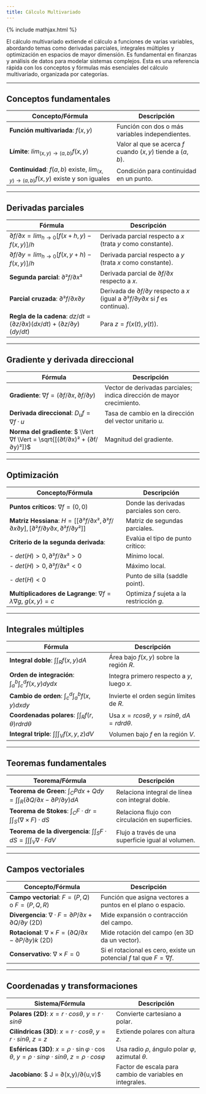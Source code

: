 ```yaml
---
title: Cálculo Multivariado
---
```


{% include mathjax.html %}

El cálculo multivariado extiende el cálculo a funciones de varias variables, abordando temas como 
derivadas parciales, integrales múltiples y optimización en espacios de mayor dimensión. 
Es fundamental en finanzas y análisis de datos para modelar sistemas complejos. Esta es una referencia rápida 
con los conceptos y fórmulas más esenciales del cálculo multivariado, organizada por categorías.

---

## Conceptos fundamentales

| Concepto/Fórmula                                                                    | Descripción                                                 |
|-------------------------------------------------------------------------------------|-------------------------------------------------------------|
| **Función multivariada**: $f(x, y)$                                                 | Función con dos o más variables independientes.             |
| **Límite**: $lim_{(x,y) → (a,b)} f(x,y)$                                            | Valor al que se acerca $f$ cuando $(x,y)$ tiende a $(a,b)$. |
| **Continuidad**: $f(a,b)$ existe, $lim_{(x,y) → (a,b)} f(x,y)$ existe y son iguales | Condición para continuidad en un punto.                     |

---

## Derivadas parciales

| Fórmula                                                           | Descripción                                                                 |
|-------------------------------------------------------------------|-----------------------------------------------------------------------------|
| $∂f/∂x = lim_{h → 0} [f(x+h,y) - f(x,y)]/h$                       | Derivada parcial respecto a $x$ (trata $y$ como constante).                 |
| $∂f/∂y = lim_{h → 0} [f(x,y+h) - f(x,y)]/h$                       | Derivada parcial respecto a $y$ (trata $x$ como constante).                 |
| **Segunda parcial**: $∂²f/∂x²$                                    | Derivada parcial de $∂f/∂x$ respecto a $x$.                                 |
| **Parcial cruzada**: $∂²f/∂x∂y$                                   | Derivada de $∂f/∂y$ respecto a $x$ (igual a $∂²f/∂y∂x$ si $f$ es continua). |
| **Regla de la cadena**: $dz/dt = (∂z/∂x)(dx/dt) + (∂z/∂y)(dy/dt)$ | Para $z = f(x(t), y(t))$.                                                   |

---

## Gradiente y derivada direccional

| Fórmula                                                                   | Descripción                                                           |
|---------------------------------------------------------------------------|-----------------------------------------------------------------------|
| **Gradiente**: $∇f = (∂f/∂x, ∂f/∂y)$                                      | Vector de derivadas parciales; indica dirección de mayor crecimiento. |
| **Derivada direccional**: $D_u f = ∇f · u$                                | Tasa de cambio en la dirección del vector unitario $u$.               |
| **Norma del gradiente**: $ \Vert ∇f \Vert = \sqrt{[(∂f/∂x)² + (∂f/∂y)²]}$ | Magnitud del gradiente.                                               |

---

## Optimización

| Concepto/Fórmula                                                      | Descripción                               |
|-----------------------------------------------------------------------|-------------------------------------------|
| **Puntos críticos**: $∇f = (0, 0)$                                    | Donde las derivadas parciales son cero.   |
| **Matriz Hessiana**: $H = [[∂²f/∂x², ∂²f/∂x∂y], [∂²f/∂y∂x, ∂²f/∂y²]]$ | Matriz de segundas parciales.             |
| **Criterio de la segunda derivada**:                                  | Evalúa el tipo de punto crítico:          |
| - $det(H) > 0, ∂²f/∂x² > 0$                                           | Mínimo local.                             |
| - $det(H) > 0, ∂²f/∂x² < 0$                                           | Máximo local.                             |
| - $det(H) < 0$                                                        | Punto de silla (saddle point).            |
| **Multiplicadores de Lagrange**: $∇f = λ∇g$, $g(x,y) = c$             | Optimiza $f$ sujeta a la restricción $g$. |

---

## Integrales múltiples

| Fórmula                                              | Descripción                                       |
|------------------------------------------------------|---------------------------------------------------|
| **Integral doble**: $∫∫_R f(x,y) dA$                 | Área bajo $f(x,y)$ sobre la región $R$.           |
| **Orden de integración**: $∫_a^b ∫_c^d f(x,y) dy dx$ | Integra primero respecto a $y$, luego $x$.        |
| **Cambio de orden**: $∫_c^d ∫_a^b f(x,y) dx dy$      | Invierte el orden según límites de $R$.           |
| **Coordenadas polares**: $∫∫_R f(r,θ) r dr dθ$       | Usa $x = r cos θ$, $y = r sin θ$, $dA = r dr dθ$. |
| **Integral triple**: $∫∫∫_V f(x,y,z) dV$             | Volumen bajo $f$ en la región $V$.                |

---

## Teoremas fundamentales

| Teorema/Fórmula                                                   | Descripción                                        |
|-------------------------------------------------------------------|----------------------------------------------------|
| **Teorema de Green**: $∫_C P dx + Q dy = ∫∫_R (∂Q/∂x - ∂P/∂y) dA$ | Relaciona integral de línea con integral doble.    |
| **Teorema de Stokes**: $∫_C F · dr = ∫∫_S (∇ × F) · dS$           | Relaciona flujo con circulación en superficies.    |
| **Teorema de la divergencia**: $∫∫_S F · dS = ∫∫∫_V ∇ · F dV$     | Flujo a través de una superficie igual al volumen. |

---

## Campos vectoriales

| Concepto/Fórmula                                    | Descripción                                                         |
|-----------------------------------------------------|---------------------------------------------------------------------|
| **Campo vectorial**: $F = (P, Q)$ o $F = (P, Q, R)$ | Función que asigna vectores a puntos en el plano o espacio.         |
| **Divergencia**: $∇ · F = ∂P/∂x + ∂Q/∂y$ (2D)       | Mide expansión o contracción del campo.                             |
| **Rotacional**: $∇ × F = (∂Q/∂x - ∂P/∂y)k$ (2D)     | Mide rotación del campo (en 3D da un vector).                       |
| **Conservativo**: $∇ × F = 0$                       | Si el rotacional es cero, existe un potencial $f$ tal que $F = ∇f$. |

---

## Coordenadas y transformaciones

| Sistema/Fórmula                                                                                              | Descripción                                              |
|--------------------------------------------------------------------------------------------------------------|----------------------------------------------------------|
| **Polares (2D)**: $x = r \cdot cos θ$, $y = r \cdot sin θ$                                                   | Convierte cartesiano a polar.                            |
| **Cilíndricas (3D)**: $x = r \cdot cos θ$, $y = r\cdot sin θ$, $z = z$                                       | Extiende polares con altura $z$.                         |
| **Esféricas (3D)**: $x = ρ \cdot \sin{φ} \cdot\cos{θ}$, $y = ρ \cdot sin φ \cdot sin θ$, $z = ρ \cdot cos φ$ | Usa radio $ρ$, ángulo polar $φ$, azimutal $θ$.           |
| **Jacobiano**: $ J = ∂(x,y)/∂(u,v)$                                                                          | Factor de escala para cambio de variables en integrales. |


